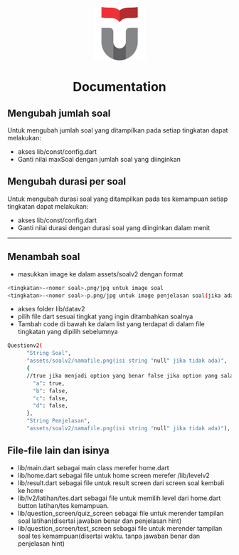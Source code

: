 <p align="center">
  <img src="assets/telu.png" height=120>
</p>

<h1 align="center">Documentation</h1>

<!---------------------------------- Jumlah Soal --------------------------->
## Mengubah jumlah soal
Untuk mengubah jumlah soal yang ditampilkan pada setiap tingkatan dapat melakukan:
- akses lib/const/config.dart
- Ganti nilai maxSoal dengan jumlah soal yang diinginkan

## Mengubah durasi per soal
Untuk mengubah durasi soal yang ditampilkan pada tes kemampuan setiap tingkatan dapat melakukan:
- akses lib/const/config.dart
- Ganti nilai durasi dengan durasi soal yang diinginkan dalam menit
---

<!---------------------------------- Menambahkan Soal --------------------------->
## Menambah soal
- masukkan image ke dalam assets/soalv2 dengan format
```bash
<tingkatan>-<nomor soal>.png/jpg untuk image soal
<tingkatan>-<nomor soal>-p.png/jpg untuk image penjelasan soal(jika ada)
```
- akses folder lib/datav2
- pilih file dart sesuai tingkat yang ingin ditambahkan soalnya
- Tambah code di bawah ke dalam list yang terdapat di dalam file tingkatan yang dipilih sebelumnya
```bash
Questionv2(
      "String Soal",
      "assets/soalv2/namafile.png(isi string "null" jika tidak ada)",
      {
      //true jika menjadi option yang benar false jika option yang salah
        "a": true, 
        "b": false,
        "c": false,
        "d": false,
      },
      "String Penjelasan",
      "assets/soalv2/namafile.png(isi string "null" jika tidak ada)"),
```
<!---------------------------------- Tiap File --------------------------->
## File-file lain dan isinya
- lib/main.dart sebagai main class merefer home.dart
- lib/home.dart sebagai file untuk home screen merefer /lib/levelv2
- lib/result.dart sebagai file untuk result screen dari screen soal kembali ke home
- lib/lv2/latihan/tes.dart sebagai file untuk memilih level dari home.dart button latihan/tes kemampuan.
- lib/question_screen/quiz_screen sebagai file untuk merender tampilan soal latihan(disertai jawaban benar dan penjelasan hint)
- lib/question_screen/test_screen sebagai file untuk merender tampilan soal tes kemampuan(disertai waktu. tanpa jawaban benar dan penjelasan hint)
